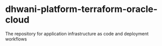 # dhwani-platform-terraform-oracle-cloud
The repository for application infrastructure as code and deployment workflows
